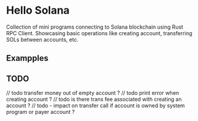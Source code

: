 # Hello Solana

Collection of mini programs connecting to Solana blockchain using Rust RPC 
Client. Showcasing basic operations like creating account, transferring SOLs between accounts, etc.

## Exampples

### 

## TODO

// todo transfer money out of empty account ?
// todo print error when creating account ?
// todo is there trans fee associated with creating an account ?
// todo - impact on transfer call if account is owned by system program or payer account ?